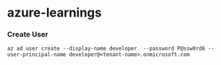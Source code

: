 # azure-learnings

### Create User
```
az ad user create --display-name developer  --password P@ssw0rd6 --user-principal-name developer@<tenant-name>.onmicrosoft.com

```